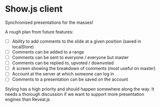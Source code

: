 Show.js client
==============

Synchronised presentations for the masses!


A rough plan from future features:

- [ ] Ability to add comments to the slide at a given position (saved in localStore)
- [ ] Comments can be added to a range
- [ ] Comments can be sent to everyone / everyone but master
- [ ] Comments can be replied to, upvoted / downvoted
- [ ] A screen showing the breakdown of comments (most useful on master)
- [ ] Account at the server at which someone can log in
- [ ] Comments to a presentation can be saved on the account

Styling has a high priority and should happen somewhere along the way.
It needs a thorough discussion if we want to support more presentation engines than Reveal.js
